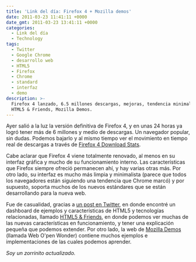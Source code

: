 ```yaml
---
title: 'Link del día: Firefox 4 + Mozilla demos'
date: 2011-03-23 11:41:11 +0000
date_gmt: 2011-03-23 13:41:11 +0000
categories:
  - Link del día
  - Technology
tags:
  - Twitter
  - Google Chrome
  - desarrollo web
  - HTML5
  - Firefox
  - Chrome
  - standard
  - interfaz
  - demo
description: >-
  Firefox 4 lanzado, 6.5 millones descargas, mejoras, tendencia minimalista,
  HTML5 & Friends, Mozilla Demos.
---
```



Ayer salió a la luz la versión definitiva de Firefox 4, y en unas 24 horas ya logró tener más de 6 millones y medio de descargas. Un navegador popular, sin dudas. Podemos bajarlo y al mismo tiempo ver el movimiento en tiempo real de descargas a través de [Firefox 4 Download Stats](http://glow.mozilla.org/).

Cabe aclarar que Firefox 4 viene totalmente renovado, al menos en su interfaz gráfica y mucho de su funcionamiento interno. Las características que Firefox siempre ofreció permanecen ahí, y hay varias otras más. Por otro lado, su interfaz es mucho más limpia y minimalista (parece que todos los navegadores están siguiendo una tendencia que Chrome marcó) y por supuesto, soporta muchos de los nuevos estándares que se están desarrollando para la nueva web.

Fue de casualidad, gracias a [un post en Twitter](http://twitter.com/BreakingDev/status/50510848204087296), en donde encontré un dashboard de ejemplos y características de HTML5 y tecnologías relacionadas, llamado [HTML5 &amp; Friends](https://mozillademos.org/demos/dashboard/demo.html), en donde podemos ver muchas de las nuevas características en funcionamiento, y tener una explicación pequeña que podemos extender. Por otro lado, la web de [Mozilla Demos](https://demos.mozilla.org/) (llamada Web O'pen Wonder) contiene muchos ejemplos e implementaciones de las cuales podemos aprender.

_Soy un zorrinito actualizado._
